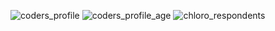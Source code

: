 ![coders_profile](https://github.com/user-attachments/assets/4fa408d9-bcbf-4290-95e8-a99ce8c2b60e)
![coders_profile_age](https://github.com/user-attachments/assets/af98aeea-3ef3-48e3-a613-43d59d9ce4e1)
![chloro_respondents](https://github.com/user-attachments/assets/be8ae8a4-7253-43d0-9763-4c451dba8223)
